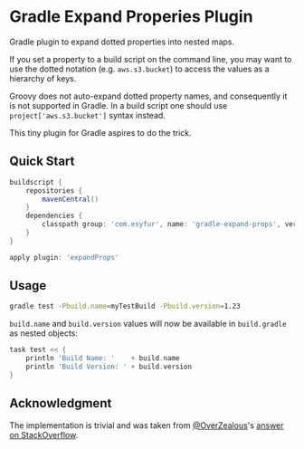# Gradle Expand Properies Plugin

Gradle plugin to expand dotted properties into nested maps.

If you set a property to a build script on the command line, you may want to use
the dotted notation (e.g. `aws.s3.bucket`) to access the values as a hierarchy
of keys.

Groovy does not auto-expand dotted property names, and consequently it is not
supported in Gradle. In a build script one should use `project['aws.s3.bucket']`
syntax instead.

This tiny plugin for Gradle aspires to do the trick.


## Quick Start

```groovy
buildscript {
    repositories {
        mavenCentral()
    }
    dependencies {
        classpath group: 'com.esyfur', name: 'gradle-expand-props', version: '0.1.20'
    }
}

apply plugin: 'expandProps'
```


## Usage

```bash
gradle test -Pbuild.name=myTestBuild -Pbuild.version=1.23
```

`build.name` and `build.version` values will now be available in `build.gradle`
as nested objects:

```groovy
task test << {
    println 'Build Name: '    + build.name
    println 'Build Version: ' + build.version
}
```

## Acknowledgment

The implementation is trivial and was taken from
[@OverZealous](https://github.com/OverZealous)'s
[answer on StackOverflow](http://stackoverflow.com/a/7261196/115132).
